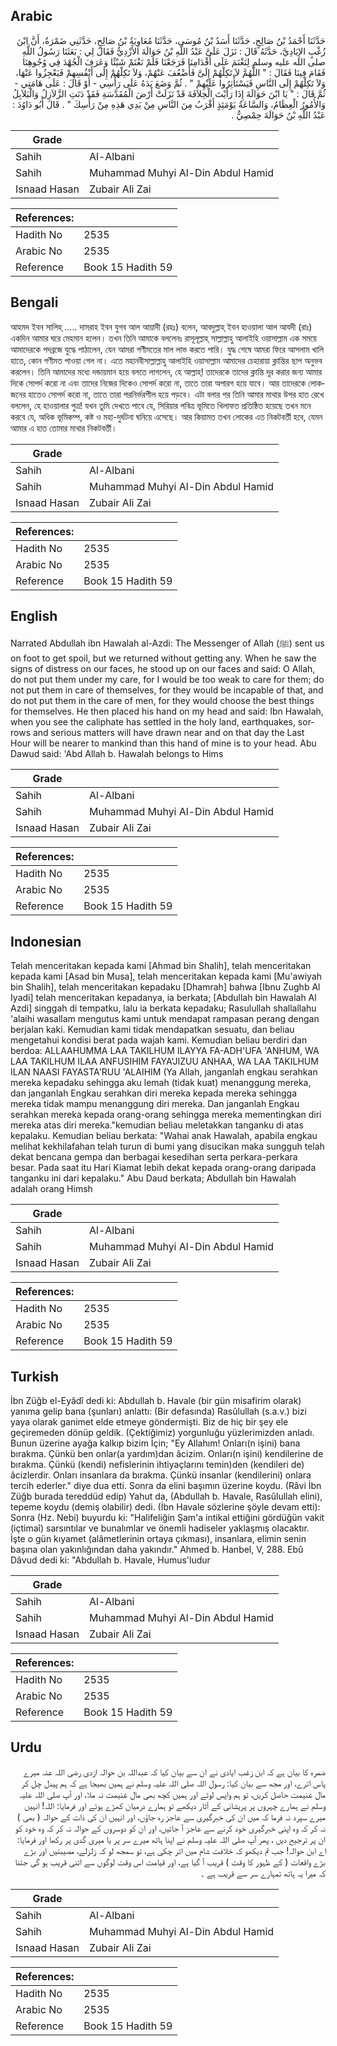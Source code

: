 ## Arabic


<div dir="rtl" lang="ar" style={{fontSize:'larger',backgroundColor:'#f8f9fa',padding:20}}>
حَدَّثَنَا أَحْمَدُ بْنُ صَالِحٍ، حَدَّثَنَا أَسَدُ بْنُ مُوسَى، حَدَّثَنَا مُعَاوِيَةُ بْنُ صَالِحٍ، حَدَّثَنِي ضَمْرَةُ، أَنَّ ابْنَ زُغْبٍ الإِيَادِيَّ، حَدَّثَهُ قَالَ ‏:‏ نَزَلَ عَلَىَّ عَبْدُ اللَّهِ بْنُ حَوَالَةَ الأَزْدِيُّ فَقَالَ لِي ‏:‏ بَعَثَنَا رَسُولُ اللَّهِ صلى الله عليه وسلم لِنَغْنَمَ عَلَى أَقْدَامِنَا فَرَجَعْنَا فَلَمْ نَغْنَمْ شَيْئًا وَعَرَفَ الْجُهْدَ فِي وُجُوهِنَا فَقَامَ فِينَا فَقَالَ ‏:‏ ‏"‏ اللَّهُمَّ لاَ تَكِلْهُمْ إِلَىَّ فَأَضْعُفَ عَنْهُمْ، وَلاَ تَكِلْهُمْ إِلَى أَنْفُسِهِمْ فَيَعْجِزُوا عَنْهَا، وَلاَ تَكِلْهُمْ إِلَى النَّاسِ فَيَسْتَأْثِرُوا عَلَيْهِمْ ‏"‏ ‏.‏ ثُمَّ وَضَعَ يَدَهُ عَلَى رَأْسِي - أَوْ قَالَ ‏:‏ عَلَى هَامَتِي - ثُمَّ قَالَ ‏:‏ ‏"‏ يَا ابْنَ حَوَالَةَ إِذَا رَأَيْتَ الْخِلاَفَةَ قَدْ نَزَلَتْ أَرْضَ الْمُقَدَّسَةِ فَقَدْ دَنَتِ الزَّلاَزِلُ وَالْبَلاَبِلُ وَالأُمُورُ الْعِظَامُ، وَالسَّاعَةُ يَوْمَئِذٍ أَقْرَبُ مِنَ النَّاسِ مِنْ يَدِي هَذِهِ مِنْ رَأْسِكَ ‏"‏ ‏.‏ قَالَ أَبُو دَاوُدَ ‏:‏ عَبْدُ اللَّهِ بْنُ حَوَالَةَ حِمْصِيٌّ ‏.‏
</div>
<div style={{backgroundColor:'#f8f9fa',padding:20, marginBottom: 10}}><table> <thead> <tr> <th>Grade</th> <th></th> </tr> </thead> <tbody> <tr><td>Sahih</td><td>Al-Albani</td></tr><tr><td>Sahih</td><td>Muhammad Muhyi Al-Din Abdul Hamid</td></tr><tr><td>Isnaad Hasan</td><td>Zubair Ali Zai</td></tr></tbody></table><table> <thead> <tr> <th>References:</th> <th></th> </tr> </thead> <tbody><tr><td>Hadith No</td><td>2535</td></tr><tr><td>Arabic No</td><td>2535</td></tr><tr><td>Reference</td><td>Book 15 Hadith 59</td></tr></tbody></table></div>

## Bengali


<div dir="ltr" lang="bn" style={{fontSize:'larger',backgroundColor:'#f8f9fa',padding:20}}>
আহমদ ইবন সালিহ্ ..... দামরাহ ইবন যুগব আল আয়াদী (রহঃ) বলেন, আবদুল্লাহ্ ইবন হাওয়ালা আল আযদী (রাঃ) একদিন আমার ঘরে মেহমান হলেন। তখন তিনি আমাকে বললেনঃ রাসূলূল্লাহ্ সাল্লাল্লাহু আলাইহি ওয়াসাল্লাম এক সময়ে আমাদেরকে পদব্রজে যুদ্ধে পাঠালেন, যেন আমরা গণীমতের মাল লাভ করতে পারি। যুদ্ধ শেষে আমরা ফিরে আসলাম খালি হাতে, কোন গণীমত পাওয়া গেল না। এতে মহানবীসাল্লাল্লাহু আলাইহি ওয়াসাল্লাম আমাদের চেহারায়া ক্লান্তির ছাপ অনুভব করলেন। তিনি আমাদের মধ্যে দন্ডায়মান হয়ে বলতে লাগলেন, হে আল্লাহ্! তাদেরকে তাদের ক্লান্তি দূর করার জন্য আমার দিকে সোপর্দ করো না এবং তাদের নিজের দিকেও সোপর্দ করো না, তাতে তারা অপারগ হয়ে যাবে। আর তাদেরকে লোকজনের হাতেও সোপর্দ করো না, তাতে তারা পরনির্ভরশীল হয়ে পড়বে। এটা বলার পর তিনি আমার মাথার উপর হাত রেখে বললেন, হে হাওয়ালার পুত্র! যখন তুমি দেখতে পাবে যে, সিরিয়ার পবিত্র ভূমিতে খিলাফত প্রতিষ্ঠিত হয়েছে তখন মনে করবে যে, অধিক ভূমিকম্প, কষ্ট ও মহা-দুর্ঘটনা ঘনিয়ে এসেছে। আর কিয়ামত তখন লোকের এত নিকটবর্তী হবে, যেমন আমার এ হাত তোমার মাথার নিকটবর্তী।
</div>
<div style={{backgroundColor:'#f8f9fa',padding:20, marginBottom: 10}}><table> <thead> <tr> <th>Grade</th> <th></th> </tr> </thead> <tbody> <tr><td>Sahih</td><td>Al-Albani</td></tr><tr><td>Sahih</td><td>Muhammad Muhyi Al-Din Abdul Hamid</td></tr><tr><td>Isnaad Hasan</td><td>Zubair Ali Zai</td></tr></tbody></table><table> <thead> <tr> <th>References:</th> <th></th> </tr> </thead> <tbody><tr><td>Hadith No</td><td>2535</td></tr><tr><td>Arabic No</td><td>2535</td></tr><tr><td>Reference</td><td>Book 15 Hadith 59</td></tr></tbody></table></div>

## English


<div dir="ltr" lang="en" style={{fontSize:'larger',backgroundColor:'#f8f9fa',padding:20}}>
Narrated Abdullah ibn Hawalah al-Azdi: The Messenger of Allah (ﷺ) sent us on foot to get spoil, but we returned without getting any. When he saw the signs of distress on our faces, he stood up on our faces and said: O Allah, do not put them under my care, for I would be too weak to care for them; do not put them in care of themselves, for they would be incapable of that, and do not put them in the care of men, for they would choose the best things for themselves. He then placed his hand on my head and said: Ibn Hawalah, when you see the caliphate has settled in the holy land, earthquakes, sorrows and serious matters will have drawn near and on that day the Last Hour will be nearer to mankind than this hand of mine is to your head. Abu Dawud said: 'Abd Allah b. Hawalah belongs to Hims
</div>
<div style={{backgroundColor:'#f8f9fa',padding:20, marginBottom: 10}}><table> <thead> <tr> <th>Grade</th> <th></th> </tr> </thead> <tbody> <tr><td>Sahih</td><td>Al-Albani</td></tr><tr><td>Sahih</td><td>Muhammad Muhyi Al-Din Abdul Hamid</td></tr><tr><td>Isnaad Hasan</td><td>Zubair Ali Zai</td></tr></tbody></table><table> <thead> <tr> <th>References:</th> <th></th> </tr> </thead> <tbody><tr><td>Hadith No</td><td>2535</td></tr><tr><td>Arabic No</td><td>2535</td></tr><tr><td>Reference</td><td>Book 15 Hadith 59</td></tr></tbody></table></div>

## Indonesian


<div dir="ltr" lang="id" style={{fontSize:'larger',backgroundColor:'#f8f9fa',padding:20}}>
Telah menceritakan kepada kami [Ahmad bin Shalih], telah menceritakan kepada kami [Asad bin Musa], telah menceritakan kepada kami [Mu'awiyah bin Shalih], telah menceritakan kepadaku [Dhamrah] bahwa [Ibnu Zughb Al Iyadi] telah menceritakan kepadanya, ia berkata; [Abdullah bin Hawalah Al Azdi] singgah di tempatku, lalu ia berkata kepadaku; Rasulullah shallallahu 'alaihi wasallam mengutus kami untuk mendapat rampasan perang dengan berjalan kaki. Kemudian kami tidak mendapatkan sesuatu, dan beliau mengetahui kondisi berat pada wajah kami. Kemudian beliau berdiri dan berdoa: ALLAAHUMMA LAA TAKILHUM ILAYYA FA-ADH'UFA 'ANHUM, WA LAA TAKILHUM ILAA ANFUSIHIM FAYA'JIZUU ANHAA, WA LAA TAKILHUM ILAN NAASI FAYASTA'RUU 'ALAIHIM (Ya Allah, janganlah engkau serahkan mereka kepadaku sehingga aku lemah (tidak kuat) menanggung mereka, dan janganlah Engkau serahkan diri mereka kepada mereka sehingga mereka tidak mampu menanggung diri mereka. Dan janganlah Engkau serahkan mereka kepada orang-orang sehingga mereka mementingkan diri mereka atas diri mereka."kemudian beliau meletakkan tanganku di atas kepalaku. Kemudian beliau berkata: "Wahai anak Hawalah, apabila engkau melihat kekhilafahan telah turun di bumi yang disucikan maka sungguh telah dekat bencana gempa dan berbagai kesedihan serta perkara-perkara besar. Pada saat itu Hari Kiamat lebih dekat kepada orang-orang daripada tanganku ini dari kepalaku." Abu Daud berkata; Abdullah bin Hawalah adalah orang Himsh
</div>
<div style={{backgroundColor:'#f8f9fa',padding:20, marginBottom: 10}}><table> <thead> <tr> <th>Grade</th> <th></th> </tr> </thead> <tbody> <tr><td>Sahih</td><td>Al-Albani</td></tr><tr><td>Sahih</td><td>Muhammad Muhyi Al-Din Abdul Hamid</td></tr><tr><td>Isnaad Hasan</td><td>Zubair Ali Zai</td></tr></tbody></table><table> <thead> <tr> <th>References:</th> <th></th> </tr> </thead> <tbody><tr><td>Hadith No</td><td>2535</td></tr><tr><td>Arabic No</td><td>2535</td></tr><tr><td>Reference</td><td>Book 15 Hadith 59</td></tr></tbody></table></div>

## Turkish


<div dir="ltr" lang="tr" style={{fontSize:'larger',backgroundColor:'#f8f9fa',padding:20}}>
İbn Züğb el-Eyâdî dedi ki: Abdullah b. Havale (bir gün misafirim olarak) yanıma gelip bana (şunları) anlattı: (Bir defasında) Rasûlullah (s.a.v.) bizi yaya olarak ganimet elde etmeye göndermişti. Biz de hiç bir şey ele geçiremeden dönüp geldik. (Çektiğimiz) yorgunluğu yüzlerimizden anladı. Bunun üzerine ayağa kalkıp bizim İçin; "Ey Allahım! Onları(n işini) bana bırakma. Çünkü ben onlar(a yardım)dan âcizim. Onları(n işini) kendilerine de bırakma. Çünkü (kendi) nefislerinin ihtiyaçlarını temin)den (kendileri de) âcizlerdir. Onları insanlara da bırakma. Çünkü insanlar (kendilerini) onlara tercih ederler." diye dua etti. Sonra da elini başımın üzerine koydu. (Râvi İbn Züğb burada tereddüd edip) Yahut da, (Abdullah b. Havale, Rasûlullah elini), tepeme koydu (demiş olabilir) dedi. (İbn Havale sözlerine şöyle devam etti): Sonra (Hz. Nebi) buyurdu ki: "Halifeliğin Şam'a intikal ettiğini gördüğün vakit (içtimaî) sarsıntılar ve bunalımlar ve önemli hadiseler yaklaşmış olacaktır. İşte o gün kıyamet (alâmetlerinin ortaya çıkması), insanlara, elimin senin başına olan yakınlığından daha yakındır." Ahmed b. Hanbel, V, 288. Ebû Dâvud dedi ki: "Abdullah b. Havale, Humus'ludur
</div>
<div style={{backgroundColor:'#f8f9fa',padding:20, marginBottom: 10}}><table> <thead> <tr> <th>Grade</th> <th></th> </tr> </thead> <tbody> <tr><td>Sahih</td><td>Al-Albani</td></tr><tr><td>Sahih</td><td>Muhammad Muhyi Al-Din Abdul Hamid</td></tr><tr><td>Isnaad Hasan</td><td>Zubair Ali Zai</td></tr></tbody></table><table> <thead> <tr> <th>References:</th> <th></th> </tr> </thead> <tbody><tr><td>Hadith No</td><td>2535</td></tr><tr><td>Arabic No</td><td>2535</td></tr><tr><td>Reference</td><td>Book 15 Hadith 59</td></tr></tbody></table></div>

## Urdu


<div dir="rtl" lang="ur" style={{fontSize:'larger',backgroundColor:'#f8f9fa',padding:20}}>
ضمرہ کا بیان ہے کہ ابن زغب ایادی نے ان سے بیان کیا کہ عبداللہ بن حوالہ ازدی رضی اللہ عنہ میرے پاس اترے، اور مجھ سے بیان کیا: رسول اللہ صلی اللہ علیہ وسلم نے ہمیں بھیجا ہے کہ ہم پیدل چل کر مال غنیمت حاصل کریں، تو ہم واپس لوٹے اور ہمیں کچھ بھی مال غنیمت نہ ملا، اور آپ صلی اللہ علیہ وسلم نے ہمارے چہروں پر پریشانی کے آثار دیکھے تو ہمارے درمیان کھڑے ہوئے اور فرمایا: اللہ! انہیں میرے سپرد نہ فرما کہ میں ان کی خبرگیری سے عاجز رہ جاؤں، اور انہیں ان کی ذات کے حوالہ ( بھی ) نہ کر کہ وہ اپنی خبرگیری خود کرنے سے عاجز آ جائیں، اور ان کو دوسروں کے حوالہ نہ کر کہ وہ خود کو ان پر ترجیح دیں ، پھر آپ صلی اللہ علیہ وسلم نے اپنا ہاتھ میرے سر پر یا میری گدی پر رکھا اور فرمایا: اے ابن حوالہ! جب تم دیکھو کہ خلافت شام میں اتر چکی ہے، تو سمجھ لو کہ زلزلے، مصیبتیں اور بڑے بڑے واقعات ( کے ظہور کا وقت ) قریب آ گیا ہے، اور قیامت اس وقت لوگوں سے اتنی قریب ہو گی جتنا کہ میرا یہ ہاتھ تمہارے سر سے قریب ہے ۔
</div>
<div style={{backgroundColor:'#f8f9fa',padding:20, marginBottom: 10}}><table> <thead> <tr> <th>Grade</th> <th></th> </tr> </thead> <tbody> <tr><td>Sahih</td><td>Al-Albani</td></tr><tr><td>Sahih</td><td>Muhammad Muhyi Al-Din Abdul Hamid</td></tr><tr><td>Isnaad Hasan</td><td>Zubair Ali Zai</td></tr></tbody></table><table> <thead> <tr> <th>References:</th> <th></th> </tr> </thead> <tbody><tr><td>Hadith No</td><td>2535</td></tr><tr><td>Arabic No</td><td>2535</td></tr><tr><td>Reference</td><td>Book 15 Hadith 59</td></tr></tbody></table></div>